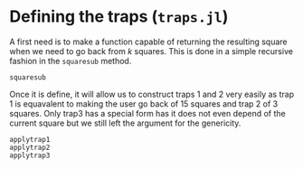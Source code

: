 # Defining the traps (`traps.jl`)

A first need is to make a function capable of returning the resulting
square when we need to go back from *k* squares.
This is done in a simple recursive fashion in the ```squaresub``` method.
```@docs
squaresub
```

Once it is define, it will allow us to construct traps 1 and 2
very easily as trap 1 is equavalent to making the user go back of 15 squares
and trap 2 of 3 squares.
Only trap3 has a special form has it does not even depend of the current
square but we still left the argument for the genericity.
```@docs
applytrap1
applytrap2
applytrap3
```
